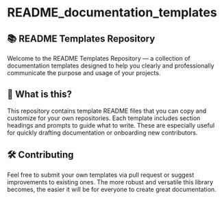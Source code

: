 # README_documentation_templates

## 📚 README Templates Repository

Welcome to the README Templates Repository — a collection of documentation templates designed to help you clearly and professionally communicate the purpose and usage of your projects.

## 📖 What is this?

This repository contains template README files that you can copy and customize for your own repositories. Each template includes section headings and prompts to guide what to write. These are especially useful for quickly drafting documentation or onboarding new contributors.



## 🛠 Contributing

Feel free to submit your own templates via pull request or suggest improvements to existing ones. The more robust and versatile this library becomes, the easier it will be for everyone to create great documentation.


